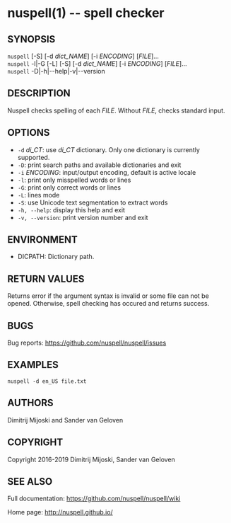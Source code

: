 nuspell(1) -- spell checker
===========================

## SYNOPSIS


`nuspell` [-S] [-d _dict_NAME_] [-i _ENCODING_] [_FILE_]...  
`nuspell` -l|-G [-L] [-S] [-d _dict_NAME_] [-i _ENCODING_] [_FILE_]...  
`nuspell` -D|-h|--help|-v|--version


## DESCRIPTION

Nuspell checks spelling of each _FILE_.
Without _FILE_, checks standard input.

## OPTIONS

  - `-d` _di\_CT_:
    use _di\_CT_ dictionary. Only one dictionary is currently supported.
  - `-D`:
    print search paths and available dictionaries and exit
  - `-i` _ENCODING_:
    input/output encoding, default is active locale
  - `-l`:
    print only misspelled words or lines
  - `-G`:
    print only correct words or lines
  - `-L`:
    lines mode
  - `-S`:
    use Unicode text segmentation to extract words
  - `-h, --help`:
    display this help and exit
  - `-v, --version`:
    print version number and exit

## ENVIRONMENT

  - DICPATH:
    Dictionary path.
    
## RETURN VALUES

Returns error if the argument syntax is invalid or some file can not be opened.
Otherwise, spell checking has occured and returns success.
    
## BUGS

Bug reports: <https://github.com/nuspell/nuspell/issues>

## EXAMPLES

    nuspell -d en_US file.txt

## AUTHORS

Dimitrij Mijoski and Sander van Geloven

## COPYRIGHT

Copyright 2016-2019 Dimitrij Mijoski, Sander van Geloven
    
## SEE ALSO

Full documentation: <https://github.com/nuspell/nuspell/wiki>

Home page: <http://nuspell.github.io/>
